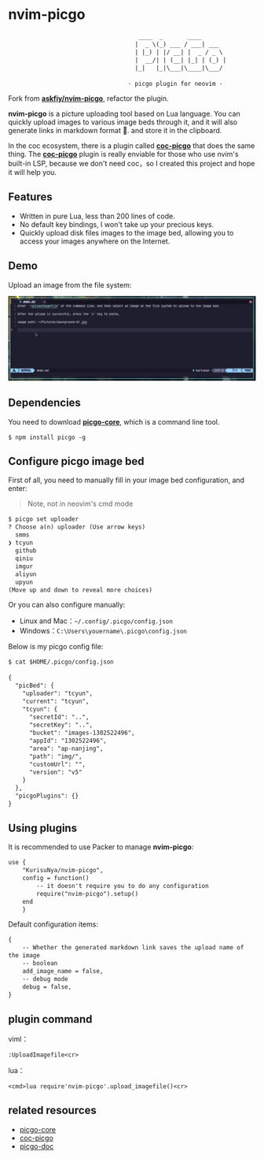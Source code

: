 # nvim-picgo
                                         ____  _       ____
                                        |  _ \(_) ___ / ___| ___
                                        | |_) | |/ __| |  _ / _ \
                                        |  __/| | (__| |_| | (_) |
                                        |_|   |_|\___|\____|\___/

                                      · picgo plugin for neovim ·

Fork from **[askfiy/nvim-picgo](https://github.com/askfiy/nvim-picgo)**, refactor the plugin.

**nvim-picgo** is a picture uploading tool based on Lua language. You can quickly upload images to various image beds through it, and it will also generate links in markdown format 🔗. and store it in the clipboard.

In the coc ecosystem, there is a plugin called **[coc-picgo](https://github.com/PLDaily/coc-picgo)** that does the same thing.
The **[coc-picgo](https://github.com/PLDaily/coc-picgo)** plugin is really enviable for those who use nvim's built-in LSP, because we don't need coc，so I created this project and hope it will help you.

## Features

- Written in pure Lua, less than 200 lines of code.
- No default key bindings, I won't take up your precious keys.
- Quickly upload disk files images to the image bed, allowing you to access your images anywhere on the Internet.

## Demo

Upload an image from the file system:

![FromFileSystem](./demo/demo.gif)

## Dependencies

You need to download **[picgo-core](https://github.com/PicGo/PicGo-Core)**, which is a command line tool.

```
$ npm install picgo -g
```

## Configure picgo image bed

First of all, you need to manually fill in your image bed configuration, and enter:

> Note, not in neovim's cmd mode

```
$ picgo set uploader
? Choose a(n) uploader (Use arrow keys)
  smms
❯ tcyun
  github
  qiniu
  imgur
  aliyun
  upyun
(Move up and down to reveal more choices)
```

Or you can also configure manually:

- Linux and Mac：`~/.config/.picgo/config.json`
- Windows：`C:\Users\youername\.picgo\config.json`

Below is my picgo config file:

```
$ cat $HOME/.picgo/config.json

{
  "picBed": {
    "uploader": "tcyun",
    "current": "tcyun",
    "tcyun": {
      "secretId": "..",
      "secretKey": "..",
      "bucket": "images-1302522496",
      "appId": "1302522496",
      "area": "ap-nanjing",
      "path": "img/",
      "customUrl": "",
      "version": "v5"
    }
  },
  "picgoPlugins": {}
}
```

## Using plugins

It is recommended to use Packer to manage **nvim-picgo**:

```
use {
    "KurisuNya/nvim-picgo",
    config = function()
        -- it doesn't require you to do any configuration
        require("nvim-picgo").setup()
    end
    }
```

Default configuration items:

```
{
    -- Whether the generated markdown link saves the upload name of the image
    -- boolean
    add_image_name = false,
    -- debug mode
    debug = false,
}
```

## plugin command

viml：

```
:UploadImagefile<cr>
```

lua：

```
<cmd>lua require'nvim-picgo'.upload_imagefile()<cr>
```

## related resources

- [picgo-core](https://github.com/PicGo/PicGo-Core)
- [coc-picgo](https://github.com/PLDaily/coc-picgo)
- [picgo-doc](https://picgo.github.io/PicGo-Doc/en/guide/)

